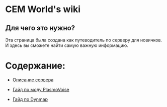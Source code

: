 # CEM World's wiki

## Для чего это нужно?
 Эта страница была создана как путеводитель по серверу для новичков. И здесь вы сможете найти самую важную информацию.

# Содержание:
- [Описание сервера](https://github.com/Kr1sper59/CME_World_wiki/blob/2e10abaa16da4c459e78aecb53163858abf7aa21/Description.md)

- [Гайд по моду PlasmoVoise](https://github.com/Kr1sper59/CME_World/blob/main/PlasmoVoise%20Guide.md#%D0%B3%D0%B0%D0%B9%D0%B4-%D0%BF%D0%BE-plasmovoise)

- [Гайд по Dynmap](https://github.com/Kr1sper59/CME_World/blob/main/Dynmap%20guide.md)
